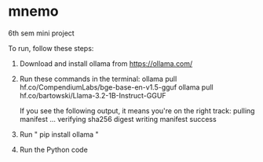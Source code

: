 # mnemo
6th sem mini project

To run, follow these steps:

1. Download and install ollama from https://ollama.com/ 
2. Run these commands in the terminal:
    ollama pull hf.co/CompendiumLabs/bge-base-en-v1.5-gguf
    ollama pull hf.co/bartowski/Llama-3.2-1B-Instruct-GGUF

   If you see the following output, it means you're on the right track:
     pulling manifest
     ...
     verifying sha256 digest
     writing manifest
     success

3. Run " pip install ollama "
4. Run the Python code
